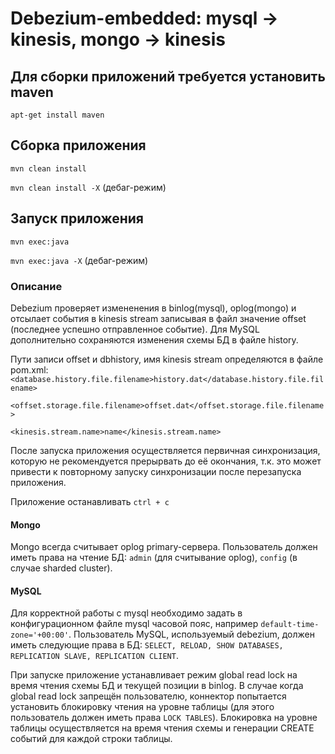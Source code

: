 # Debezium-embedded: mysql -> kinesis, mongo -> kinesis

## Для сборки приложений требуется установить maven
`apt-get install maven`

## Сборка приложения
`mvn clean install`

`mvn clean install -X` (дебаг-режим)

## Запуск приложения
`mvn exec:java`

`mvn exec:java -X` (дебаг-режим)

### Описание
Debezium проверяет измененения в binlog(mysql), oplog(mongo) и отсылает события в kinesis stream записывая в файл значение offset (последнее успешно отправленное событие). Для MySQL дополнительно сохраняются изменения схемы БД в файле history. 

Пути записи offset и dbhistory, имя kinesis stream определяются в файле pom.xml:
`<database.history.file.filename>history.dat</database.history.file.filename>`

`<offset.storage.file.filename>offset.dat</offset.storage.file.filename>`

`<kinesis.stream.name>name</kinesis.stream.name>`

После запуска приложения осуществляется первичная синхронизация, которую не рекомендуется прерырвать до её окончания, т.к. это может привести к повторному запуску синхронизации после перезапуска приложения.

Приложение останавливать `ctrl + c`

#### Mongo
Mongo всегда считывает oplog primary-сервера. Пользователь должен иметь права на чтение БД: `admin` (для считывание oplog), `config` (в случае sharded cluster). 

#### MySQL
Для корректной работы с mysql необходимо задать в конфигурационном файле mysql часовой пояс, например `default-time-zone='+00:00'`.
Пользователь MySQL, используемый debezium, должен иметь следующие права в БД: `SELECT, RELOAD, SHOW DATABASES, REPLICATION SLAVE, REPLICATION CLIENT`.

При запуске приложение устанавливает режим global read lock на время чтения схемы БД и текущей позиции в binlog. В случае когда global read lock запрещён пользователю, коннектор попытается установить блокировку чтения на уровне таблицы (для этого пользователь должен иметь права `LOCK TABLES`). Блокировка на уровне таблицы осуществляется на время чтения схемы и генерации CREATE событий для каждой строки таблицы.
